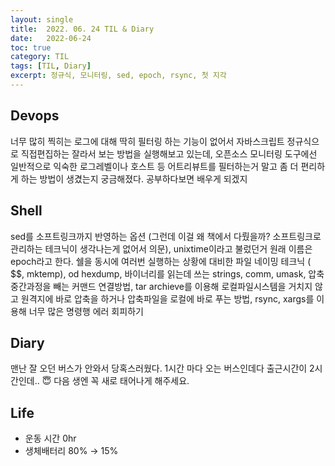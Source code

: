 ```yaml
---
layout:	single
title:	2022. 06. 24 TIL & Diary
date:	2022-06-24
toc: true
category: TIL
tags: [TIL, Diary]
excerpt: 정규식, 모니터링, sed, epoch, rsync, 첫 지각
---
```

## Devops  
너무 많히 찍히는 로그에 대해 딱히 필터링 하는 기능이 없어서 자바스크립트 정규식으로 직접편집하는 잘라서 보는 방법을 실행해보고 있는데, 오픈소스 모니터링 도구에선 일반적으로 익숙한 로그레벨이나 호스트 등 어트리뷰트를 필터하는거 말고 좀 더 편리하게 하는 방법이 생겼는지 궁금해졌다. 공부하다보면 배우게 되겠지

## Shell  
sed를 소프트링크까지 반영하는 옵션 (그런데 이걸 왜 책에서 다뤘을까? 소프트링크로 관리하는 테크닉이 생각나는게 없어서 의문), unixtime이라고 불렀던거 원래 이름은 epoch라고 한다. 쉘을 동시에 여러번 실행하는 상황에 대비한 파일 네이밍 테크닉 ( $$, mktemp), od hexdump, 바이너리를 읽는데 쓰는 strings, comm, umask, 압축 중간과정을 빼는 커맨드 연결방법, tar archieve를 이용해 로컬파일시스템을 거치지 않고 원격지에 바로 압축을 하거나 압축파일을 로컬에 바로 푸는 방법, rsync, xargs를 이용해 너무 많은 명령행 에러 회피하기

## Diary  
맨난 잘 오던 버스가 안와서 당혹스러웠다. 1시간 마다 오는 버스인데다 출근시간이 2시간인데.. 😇 다음 생엔 꼭 새로 태어나게 해주세요. 

## Life  
- 운동 시간 0hr
- 생체배터리 80% → 15%
